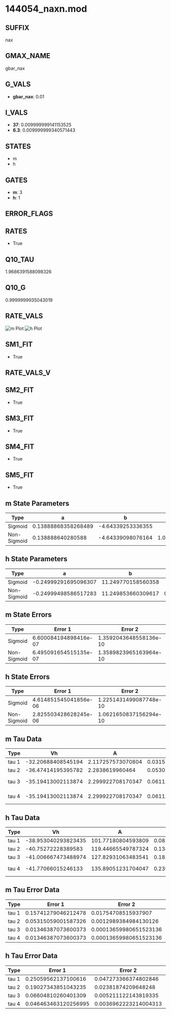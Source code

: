 # 144054_naxn.mod

## SUFFIX

nax

## GMAX_NAME

gbar_nax

## G_VALS

- **gbar_nax**: 0.01

## I_VALS

- **37**: 0.009999999141153525
- **6.3**: 0.009999999340571443

## STATES

- m
- h

## GATES

- **m**: 3
- **h**: 1

## ERROR_FLAGS


## RATES

- True

## Q10_TAU

1.9686391588098326

## Q10_G

0.9999999935043019

## RATE_VALS

![m Plot](/Users/pbozelos/Dropbox/icg-Chai-Panos/supermodels/output_markdown_files/Na/144054_naxn.mod/images/m.png)
![h Plot](/Users/pbozelos/Dropbox/icg-Chai-Panos/supermodels/output_markdown_files/Na/144054_naxn.mod/images/h.png)

## SM1_FIT

- True

## RATE_VALS_V

## SM2_FIT

- True

## SM3_FIT

- True

## SM4_FIT

- True

## SM5_FIT

- True

## m State Parameters

| Type | a | b | c | d |
| --- | --- | --- | --- | --- |
| Sigmoid | 0.13888868358268489 | -4.64339253336355 |
| Non-Sigmoid | 0.138888640280588 | -4.64339098076164 | 1.0000001371885108 | -5.095591464659936e-08 |

## h State Parameters

| Type | a | b | c | d |
| --- | --- | --- | --- | --- |
| Sigmoid | -0.24999291695096307 | 11.249770158560358 |
| Non-Sigmoid | -0.24999498586517283 | 11.249853660309617 | 0.9999964340523299 | 1.8256950998603586e-07 |

## m State Errors

| Type | Error 1 | Error 2 | Error 3 |
| --- | --- | --- | --- |
| Sigmoid | 6.600084194898416e-07 | 1.3592043648558136e-10 | 4.109350057568474e-07 |
| Non-Sigmoid | 6.495091654515135e-07 | 1.3589823965163964e-10 | 4.0439795124166716e-07 |

## h State Errors

| Type | Error 1 | Error 2 | Error 3 |
| --- | --- | --- | --- |
| Sigmoid | 4.614851545041856e-06 | 1.2251431499087748e-10 | 3.5841010559662734e-06 |
| Non-Sigmoid | 2.825503428628245e-06 | 1.0621650837156294e-10 | 2.1944129130357476e-06 |

## m Tau Data

| Type | Vh | A | b1 | b2 | c1 | c2 | d1 | d2 | e1 | e2 |
| --- | --- | --- | --- | --- | --- | --- | --- | --- | --- | --- |
| tau 1 | -32.20688408545194 | 2.117257573070804 | 0.03151034774446866 | 0.05690698618024382 |
| tau 2 | -36.47414195395782 | 2.2838619960464 | 0.05301627803561732 | 0.00040775383812069834 | 0.06388360033198956 | -0.0003072921491856698 |
| tau 3 | -35.19413002113874 | 2.299922708170347 | 0.06112829132188657 | 0.000853502355170652 | 5.379164150469984e-06 | 0.07731221884854256 | -0.0007256983031555236 | 2.596457935919896e-06 |
| tau 4 | -35.19413002113874 | 2.299922708170347 | 0.06112829132188657 | 0.000853502355170652 | 5.379164150469984e-06 | 0.0 | 0.07731221884854256 | -0.0007256983031555236 | 2.596457935919896e-06 | 0.0 |

## h Tau Data

| Type | Vh | A | b1 | b2 | c1 | c2 | d1 | d2 | e1 | e2 |
| --- | --- | --- | --- | --- | --- | --- | --- | --- | --- | --- |
| tau 1 | -38.953040293823435 | 101.77180804593809 | 0.0835956248952691 | 0.3140999864319809 |
| tau 2 | -40.75272228389583 | 119.44665549787324 | 0.13492291957396288 | 0.0015634919398318944 | 0.26569650784565235 | -0.0016671379125118308 |
| tau 3 | -41.006667473488974 | 127.82931063483541 | 0.1825921257207533 | 0.004673906900367906 | 4.35291297901035e-05 | 0.3551656154893794 | -0.012982121761324097 | 0.00016028810324244657 |
| tau 4 | -41.77066015246133 | 135.89051231704047 | 0.23966322778897953 | 0.010357152749174236 | 0.00022308525696046534 | 1.7206571131824406e-06 | 0.3421509569717712 | -0.012728362966456474 | 0.000196194656114511 | -8.581065001302452e-07 |

## m Tau Error Data

| Type | Error 1 | Error 2 | Error 3 |
| --- | --- | --- | --- |
| tau 1 | 0.15741279046212478 | 0.01754708515937907 | 0.07461916200139697 |
| tau 2 | 0.05315059001587326 | 0.0012989384984130126 | 0.02519523651935103 |
| tau 3 | 0.01346387073600373 | 0.00013659980651523136 | 0.0063823450983004 |
| tau 4 | 0.01346387073600373 | 0.00013659980651523136 | 0.0063823450983004 |

## h Tau Error Data

| Type | Error 1 | Error 2 | Error 3 |
| --- | --- | --- | --- |
| tau 1 | 0.25059562137100616 | 0.047273366374802846 | 0.19244950927806284 |
| tau 2 | 0.19027343851043235 | 0.02381874209648248 | 0.14612398121581494 |
| tau 3 | 0.06604810260401309 | 0.005211122143819335 | 0.050722853277914905 |
| tau 4 | 0.046463463120256995 | 0.0036962223214004313 | 0.03568246974121872 |

